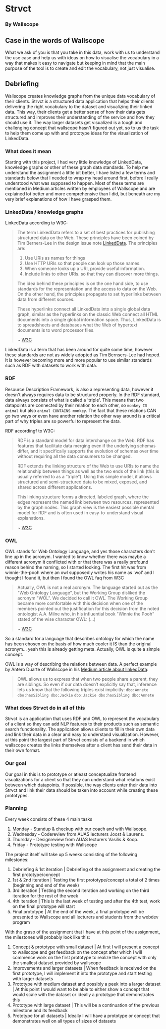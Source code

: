 # Strvct
### By Wallscope

## Case in the words of Wallscope
What we ask of you is that you take in this data, work with us to understand the use case
and help us with ideas on how to visualise the vocabulary in a way that makes it easy to
navigate but keeping in mind that the main purpose of the tool is to create and edit the
vocabulary, not just visualise.

## Debriefing
Wallscope creates knowledge graphs from the unique data vocabulary of their clients.
Strvct is a structured data application that helps their clients delivering the right vocabulary to the dataset and visualizing their linked
data. This way, their clients get a better sense of how their data gets structured and improves their understanding of the service and how they should use it.
The way larger datasets get visualized is a tough and challenging concept that wallscope hasn't figured out yet,
so to us the task to help them come up with and prototype ideas for the visualization of LinkedData.

### What does it mean
Starting with this project, I had very little knowledge of LinkedData, knowledge graphs or other of these graph data standards.
To help me understand the assignment a little bit better, I have listed a few terms and standards below that I needed to wrap my head around
first, before I really understood what was supposed to happen.
Most of these terms are mentioned in Medium articles written by employees of Wallscope and are explained lot better and more comprehensive than I did, 
but beneath are my very brief explanations of how I have grasped them.

### LinkedData / knowledge graphs
LinkedData according to W3C:
> The term LinkedData refers to a set of best practices for publishing structured data on the Web. These principles have been coined by Tim Berners-Lee in the design issue note [LinkedData](http://www.w3.org/DesignIssues/LinkedData). The principles are:
> 
> 1. Use URIs as names for things
> 1. Use HTTP URIs so that people can look up those names.
> 1. When someone looks up a URI, provide useful information.
> 1. Include links to other URIs. so that they can discover more things.
>
> The idea behind these principles is on the one hand side, to use standards for the representation and the access to data on the Web.    
> On the other hand, the principles propagate to set hyperlinks between data from different sources.     
> 
> These hyperlinks connect all LinkedData into a single global data graph, similar as the hyperlinks on the classic Web connect all HTML documents into a single global information space. 
> Thus, LinkedData is to spreadsheets and databases what the Web of hypertext documents is to word processor files.
>
> ~ [W3C](https://www.w3.org/wiki/LinkedData)

LinkedData is a term that has been around for quite some time, however these standards are not as widely adopted as Tim Bernsers-Lee had hoped.
It is however becoming more and more popular to use similar standards such as RDF with datasets to work with data.

### RDF
Resource Description Framework, is also a representing data, however it doesn't always requires data to be structured properly.
In the RDF standard, data always consists of what is called a 'triple'.
This means that two datapoints are connected by their relation to each other, so `monkey IS animal` but also `animal CONTAINS monkey`.
The fact that these relations CAN go two ways or even have another relation the other way around is a critical part of why triples are so powerful to represent the data.

RDF accordingf to W3C:
> RDF is a standard model for data interchange on the Web. RDF has features that facilitate data merging even if the underlying schemas differ, and it specifically supports the evolution of schemas over time without requiring all the data consumers to be changed.    
>
> RDF extends the linking structure of the Web to use URIs to name the relationship between things as well as the two ends of the link (this is usually referred to as a “triple”). Using this simple model, it allows structured and semi-structured data to be mixed, exposed, and shared across different applications.    
>
> This linking structure forms a directed, labeled graph, where the edges represent the named link between two resources, represented by the graph nodes. This graph view is the easiest possible mental model for RDF and is often used in easy-to-understand visual explanations.    
>
> ~ [W3C](https://www.w3.org/RDF/)

### OWL
OWL stands for Web Ontology Language, and yes those characters don't line up in the acronym.
I wanted to know whether there was maybe a different acronym it conflicted with or that there was a really profound reason behind the naming, so I started looking.
The first hit was from winnie-the-pooh where an owl supposedly writes his name as 'wol' and I thought I found it, but then I found the OWL faq from W3C

> Actually, OWL is not a real acronym. The language started out as the "Web Ontology Language", but the Working Group disliked the acronym "WOL". We decided to call it OWL. The Working Group became more comfortable with this decision when one of the members pointed out the justification for this decision from the noted ontologist A.A. Milne who, in his influential book "Winnie the Pooh" stated of the wise character OWL: (...)
>
> ~ [W3C](https://www.w3.org/2003/08/owlfaq) 

So a standard for a language that describes ontology for which the name has been chosen on the basis of how much cooler it IS than the original acronym... yeah this is already getting meta.
Actually, OWL is quite a simple concept.

OWL is a way of describing the relations between data.
A perfect example by Antero Duarte of Wallscope in his [Medium article about linkedData](https://medium.com/wallscope/linked-data-a-conceptual-exploration-9860a1f44d68):
> OWL allows us to express that when two people share a parent, they are siblings. So even if our data doesn’t explicitly say that, inference lets us know that the following triples exist implicitly:
> `dbo:Annete dbo:hasSibling dbo:Jackie`
> `dbo:Jackie dbo:hasSibling dbo:Annete`

### What does Strvct do in all of this
Strvct is an application that uses RDF and OWL to represent the vocabulary of a client so they can add NLP features to their products such as semantic search functionality.
The application allows clients to fill in their own data and link their data in a clear and easy to understand visualization.
However, at this point the largest part of Strvct consists of a backend in which wallscope creates the links themselves after a client has send their data in their own format.

### Our goal
Our goal in this is to prototype or atleast conceptualize frontend visualizations for a client so that they can understand what relations exist between which datapoints.
If possible, the way clients enter their data into Strvct and link their data should be taken into account while creating these prototypes.

### Planning
Every week consists of these 4 main tasks
1. Monday - Standup & checkup with our coach and with Wallscope.
1. Wednesday - Codereview from AUAS lecturers Joost & Laurens.
1. Thursday - Designreview from AUAS lecturers Vasilis & Koop.
1. Friday - Prototype testing with Wallscope

The project itself will take up 5 weeks consisting of the following milestones:
1. Debriefing & 1st iteration | Debriefing of the assignment and creating the first prototype/concept
1. 1st & 2nd iteration | Testing the first prototype/concept a total of 2 times (beginning and end of the week)
1. 3rd iteration | Testing the second iteration and working on the third iteration for the rest of the week
1. 4th iteration | This is the last week of testing and after the 4th test, work on the final prototype will start
1. Final prototype | At the end of the week, a final prototype will be presented to Wallscope and all lecturers and students from the webdev program 

With the grasp of the assignment that I have at this point of the assignment, the milestones will probably look like this:
1. Concept & prototype with small dataset | At first I will present a concept to wallscope and get feedback on the concept after which I will commence work on the first prototype to realize the concept with only the smallest dataset provided by wallscope
1. Improvements and larger datasets | When feedback is received on the first prototype, I will implement it into the prototype and start testing with larger datasets
1. Prototype with medium dataset and possibly a peek into a larger dataset | At this point I would want to be able to either show a concept that would scale with the dataset or ideally a prototype that demonstrates this
1. Prototype with large dataset | This will be a continuation of the previous milestone and its feedback
1. Prototype for all datasets | Ideally I will have a prototype or concept that demonstrates well on all types of sizes of datasets
